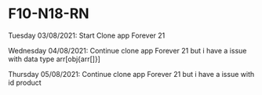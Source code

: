 # F10-N18-RN

Tuesday 03/08/2021: Start Clone app Forever 21



Wednesday 04/08/2021: Continue clone app Forever 21 but i have a issue with data type arr[obj{arr[]}]



Thursday 05/08/2021: Continue clone app Forever 21  but i have a issue with id product 